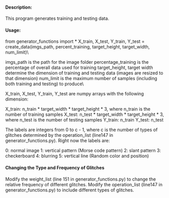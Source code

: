 #### Description:

This program generates training and testing data. 


#### Usage: 

from generator_functions import *
X_train, X_test, Y_train, Y_test = create_data(imgs_path, percent_training, target_height, target_width, num_limit)\\


imgs_path is the path for the image folder
percentage_training is the percentage of overall data used for training
target_height, target width determine the dimension of training and testing data (images are resized to that dimension)
num_limit is the maximum number of samples (including both training and testing) to produce\\

X_train, X_test, Y_train, Y_test are numpy arrays with the following dimension:

X_train: n_train * target_width * target_height * 3, where n_train is the number of training samples
X_test: n_test * target_width * target_height * 3, where n_test is the number of testing samples
Y_train: n_train
Y_test: n_test

The labels are integers from 0 to c - 1, where c is the number of types of glitches determined by the operation_list (line147 in generator_functions.py). Right now the labels are:

0: normal image
1: vertical pattern (Morse code pattern)
2: slant pattern
3: checkerboard
4: blurring
5: vertical line (Random color and position)

#### Changing the Type and Frequency of Glitches

Modify the weight_list (line 151 in generator_functions.py) to change the relative frequency of different glitches. 
Modify the operation_list (line147 in generator_functions.py) to include different types of glitches.